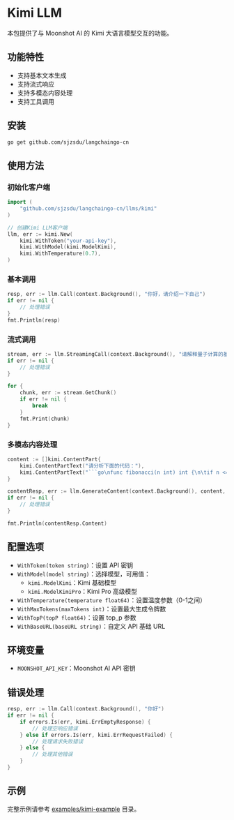 # Kimi LLM

本包提供了与 Moonshot AI 的 Kimi 大语言模型交互的功能。

## 功能特性

- 支持基本文本生成
- 支持流式响应
- 支持多模态内容处理
- 支持工具调用

## 安装

```bash
go get github.com/sjzsdu/langchaingo-cn
```

## 使用方法

### 初始化客户端

```go
import (
    "github.com/sjzsdu/langchaingo-cn/llms/kimi"
)

// 创建Kimi LLM客户端
llm, err := kimi.New(
    kimi.WithToken("your-api-key"),
    kimi.WithModel(kimi.ModelKimi),
    kimi.WithTemperature(0.7),
)
```

### 基本调用

```go
resp, err := llm.Call(context.Background(), "你好，请介绍一下自己")
if err != nil {
    // 处理错误
}
fmt.Println(resp)
```

### 流式调用

```go
stream, err := llm.StreamingCall(context.Background(), "请解释量子计算的基本原理")
if err != nil {
    // 处理错误
}

for {
    chunk, err := stream.GetChunk()
    if err != nil {
        break
    }
    fmt.Print(chunk)
}
```

### 多模态内容处理

```go
content := []kimi.ContentPart{
    kimi.ContentPartText("请分析下面的代码："),
    kimi.ContentPartText("```go\nfunc fibonacci(n int) int {\n\tif n <= 1 {\n\t\treturn n\n\t}\n\treturn fibonacci(n-1) + fibonacci(n-2)\n}\n```"),
}

contentResp, err := llm.GenerateContent(context.Background(), content, nil)
if err != nil {
    // 处理错误
}

fmt.Println(contentResp.Content)
```

## 配置选项

- `WithToken(token string)`：设置 API 密钥
- `WithModel(model string)`：选择模型，可用值：
  - `kimi.ModelKimi`：Kimi 基础模型
  - `kimi.ModelKimiPro`：Kimi Pro 高级模型
- `WithTemperature(temperature float64)`：设置温度参数（0-1之间）
- `WithMaxTokens(maxTokens int)`：设置最大生成令牌数
- `WithTopP(topP float64)`：设置 top_p 参数
- `WithBaseURL(baseURL string)`：自定义 API 基础 URL

## 环境变量

- `MOONSHOT_API_KEY`：Moonshot AI API 密钥

## 错误处理

```go
resp, err := llm.Call(context.Background(), "你好")
if err != nil {
    if errors.Is(err, kimi.ErrEmptyResponse) {
        // 处理空响应错误
    } else if errors.Is(err, kimi.ErrRequestFailed) {
        // 处理请求失败错误
    } else {
        // 处理其他错误
    }
}
```

## 示例

完整示例请参考 [examples/kimi-example](../../examples/kimi-example) 目录。